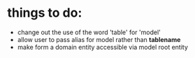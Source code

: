 # things to do:
* change out the use of the word 'table' for 'model'
* allow user to pass alias for model rather than __tablename__
* make form a domain entity accessible via model root entity